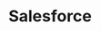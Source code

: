 ---
content-type: "embed-form"
form-type: "source"
key: "source-form-properties-salesforce-object"

title: "Salesforce"
description: "A Salesforce connection reads data from the Salesforce API and corresponds to the source type of `platform.salesforce`."

object-attributes:
  - name: "api_type"
    type: "string"
    description: "The Salesforce API Stitch should use to extract data. Possible values are `REST` or `BULK`. [Read about the pros and cons of each API here]({{ site.baseurl }}/integrations/saas/salesforce#bulk-vs-rest-api)."

  - name: "is_sandbox"
    type: "string"
    description: "If `true`, the Salesforce account being connected is a sandbox."

  - name: "frequency_in_minutes"
    type: "string"
    description: |
      Defines how often, in minutes, Stitch should attempt to replicate data from Marketo. Accepted values are:

      - `1`
      - `10`
      - `30`
      - `60`
      - `360`
      - `720`
      - `1440`

  - name: "quota_percent_per_run"
    type: "string"
    description: "The maximum percentage of Salesforce API quota allowed per replication job."

  - name: "quota_percent_total"
    type: "string"
    description: "The maximum percentage of Salesforce API quota allowed per day."

  - name: "select_fields_by_default"
    type: "string"
    description: "If `true`, Stitch will automatically set new fields added in Salesforce to replicate."

  - name: "start_date"
    type: "string"
    description: "The date from which Stitch should begin replicating data from Salesforce. Data from this date forward will be replicated."

example: |
  {  
   "id":"<ID>",
   "type":"platform.salesforce",
   "properties":{
      "api_type":"BULK",
      "is_sandbox":"false",
      "frequency_in_minutes":"1440",
      "quota_percent_per_run":"25",
      "quota_percent_total":"80",
      "select_fields_by_default":"true",
      "start_date":"2018-01-10 00:00:00"
    }
  }
---